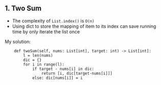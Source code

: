 ## 1. Two Sum
- The complexity of `List.index()` is `O(n)`
- Using dict to store the mapping of item to its index can save running time by only iterate the list once

My solution:
```class Solution:
    def twoSum(self, nums: List[int], target: int) -> List[int]:
        l = len(nums)
        dic = {}
        for i in range(l):
            if target - nums[i] in dic:
                return [i, dic[target-nums[i]]]
            else: dic[nums[i]] = i
```
